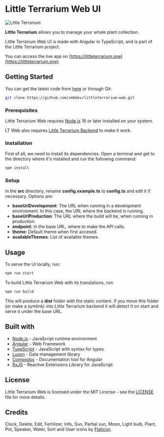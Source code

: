 # Little Terrarium Web UI

![Little Terrarium](https://littleterrarium.one/oglt.png)

**Little Terrarium** allows you to manage your whole plant collection.

Little Terrarium Web UI is made with Angular in TypeScript, and is part of the
Little Terrarium project.

You can access the live app on
[https://littleterrarium.one](https://littleterrarium.one).

## Getting Started

You can get the latest code from
[here](https://github.com/vmbdev/littleterrarium-web/archive/refs/heads/main.zip)
or through Git:

```bash
git clone https://github.com/vmbdev/littleterrarium-web.git
```

### Prerequisites

Little Terrarium Web requires [Node.js](https://nodejs.org/) 18 or later
installed on your system.

LT Web also requires
[Little Terrarium Backend](https://github.com/vmbdev/littleterrarium-backend)
to make it work.

### Installation

First of all, we need to install its dependencies. Open a terminal and get to
the directory where it's installed and run the following command:

```bash
npm install
```

### Setup

In the **src** directory, rename **config.example.ts** to **config.ts** and
edit it if necessary. Options are:

- **baseUrlDevelopment**: The URL when running in a development environment. In
this case, the URL where the backend is running.
- **baseUrlProduction**: The URL where the build will be, when running in
production.
- **endpoint**: In the base URL, where to make the API calls.
- **theme**: Default theme when first accesed.
- **availableThemes**: List of available themes.

## Usage

To serve the UI locally, run:

```bash
npm run start
```

To build Little Terrarium Web with its translations, run:

```bash
npm run build
```

This will produce a **dist** folder with the static content. If you move this
folder (or make a symlink) into Little Terrarium backend it will detect it on
start and serve it under the base URL.

## Built with

- [Node.js](https://nodejs.org/) - JavaScript runtime environment
- [Angular](https://angular.io/) - Web Framework
- [TypeScript](https://www.typescriptlang.org/) - JavaScript with syntax for
types
- [Luxon](https://moment.github.io/luxon/) - Date management library
- [Compodoc](https://compodoc.app/) - Documentation tool for Angular
- [RxJS](https://rxjs.dev/) - Reactive Extensions Library for JavaScript

## License

Little Terrarium Web is licensed under the MIT License - see the
[LICENSE](https://github.com/vmbdev/littleterrarium-web/blob/main/LICENSE)
file for more details.

## Credits

Clock, Delete, Edit, Fertilizer, Info, Sun, Partial sun, Moon, Light bulb,
Plant, Pot, Speaker, Water, Sort and User icons by
[Flaticon](https://www.flaticon.com).
